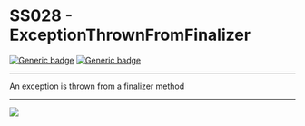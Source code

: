 # SS028 - ExceptionThrownFromFinalizer

[![Generic badge](https://img.shields.io/badge/Severity-Warning-yellow.svg)](https://shields.io/) [![Generic badge](https://img.shields.io/badge/CodeFix-Yes-green.svg)](https://shields.io/)

---

An exception is thrown from a finalizer method

---

![](./attachments/SS001.gif)